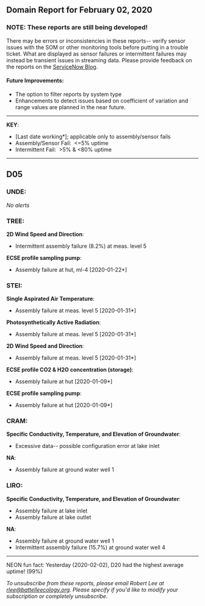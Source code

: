 ## Domain Report for February 02, 2020


### NOTE: These reports are still being developed!
There may be errors or inconsistencies in these reports-- verify sensor issues with the SOM or other monitoring tools before putting in a trouble ticket. What are displayed as sensor failures or intermittent failures may instead be transient issues in streaming data.
Please provide feedback on the reports on the [ServiceNow Blog](https://neon.service-now.com/community?id=community_blog&sys_id=9b4fbe8adbed734017ecf9041d9619be).

#### Future Improvements: 
 - The option to filter reports by system type 
 - Enhancements to detect issues based on coefficient of variation and range values are planned in the near future.

***

**KEY**:

 - [Last date working*]; applicable only to assembly/sensor fails
 - Assembly/Sensor Fail:&nbsp;&nbsp;<=5% uptime
 - Intermittent Fail:&nbsp;&nbsp;>5% & <80% uptime

***
## D05

### UNDE:

_No alerts_

### TREE:

**2D Wind Speed and Direction**:
 - Intermittent assembly failure (8.2%) at meas. level 5

**ECSE profile sampling pump**:
 - Assembly failure at hut, ml-4 [2020-01-22*]

### STEI:

**Single Aspirated Air Temperature**:
 - Assembly failure at meas. level 5 [2020-01-31*]

**Photosynthetically Active Radiation**:
 - Assembly failure at meas. level 5 [2020-01-31*]

**2D Wind Speed and Direction**:
 - Assembly failure at meas. level 5 [2020-01-31*]

**ECSE profile CO2 & H2O concentration (storage)**:
 - Assembly failure at hut [2020-01-09*]

**ECSE profile sampling pump**:
 - Assembly failure at hut [2020-01-09*]

### CRAM:

**Specific Conductivity, Temperature, and Elevation of Groundwater**:
 - Excessive data-- possible configuration error at lake inlet

**NA**:
 - Assembly failure at ground water well 1

### LIRO:

**Specific Conductivity, Temperature, and Elevation of Groundwater**:
 - Assembly failure at lake inlet
 - Assembly failure at lake outlet

**NA**:
 - Assembly failure at ground water well 1
 - Intermittent assembly failure (15.7%) at ground water well 4

***
NEON fun fact: Yesterday (2020-02-02), D20 had the highest average uptime! (99%)

_To unsubscribe from these reports, please email Robert Lee at rlee@battelleecology.org. Please specify if you'd like to modify your subscription or completely unsubscribe._
